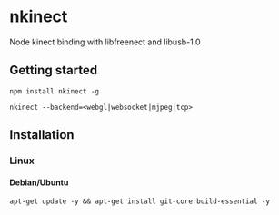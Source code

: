 # nkinect
Node kinect binding with libfreenect and libusb-1.0

## Getting started



```shell
npm install nkinect -g

nkinect --backend=<webgl|websocket|mjpeg|tcp>

```

## Installation

### Linux

#### Debian/Ubuntu

```shell
apt-get update -y && apt-get install git-core build-essential -y
```
